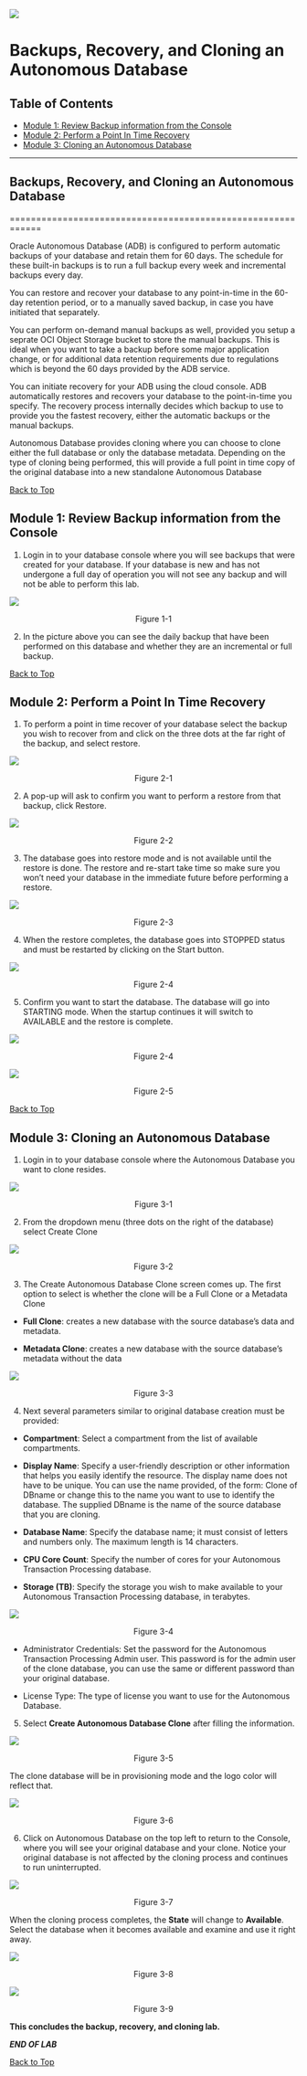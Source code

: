 ![](./media/adbtitle.png)
# Backups, Recovery, and Cloning an Autonomous Database

## Table of Contents

- [Module 1: Review Backup information from the Console](#module-1--review-backup-information-from-the-console)
- [Module 2: Perform a Point In Time Recovery](#module-2--perform-a-point-in-time-recovery)
- [Module 3: Cloning an Autonomous Database](#module-3--cloning-an-autonomous-database)

***** 

## Backups, Recovery, and Cloning an Autonomous Database
============================================================

Oracle Autonomous Database (ADB) is configured to perform automatic backups of
your database and retain them for 60 days. The schedule for these built-in
backups is to run a full backup every week and incremental backups every day.

You can restore and recover your database to any point-in-time in the 60-day
retention period, or to a manually saved backup, in case you have initiated that
separately.

You can perform on-demand manual backups as well, provided you setup a seprate
OCI Object Storage bucket to store the manual backups. This is ideal when you
want to take a backup before some major application change, or for additional
data retention requirements due to regulations which is beyond the 60 days
provided by the ADB service.

You can initiate recovery for your ADB using the cloud console. ADB
automatically restores and recovers your database to the point-in-time you
specify. The recovery process internally decides which backup to use to provide
you the fastest recovery, either the automatic backups or the manual backups.

Autonomous Database provides cloning where you can choose to clone either the
full database or only the database metadata. Depending on the type of cloning
being performed, this will provide a full point in time copy of the original
database into a new standalone Autonomous Database

[Back to Top](#table-of-contents)

## Module 1:  Review Backup information from the Console

1. Login in to your database console where you will see backups that were
    created for your database. If your database is new and has not undergone a
    full day of operation you will not see any backup and will not be able to
    perform this lab.

![](media/7a107bb9d4933a91757f5720ef4e6e56.png)
<p align="center">Figure 1-1</p>

2. In the picture above you can see the daily backup that have been performed
    on this database and whether they are an incremental or full backup. 

[Back to Top](#table-of-contents)
    
## Module 2:  Perform a Point In Time Recovery

1. To perform a point in time recover of your database select the backup you wish
    to recover from and click on the three dots at the far right of the backup,
    and select restore.

![](media/4167347b2b1b48e7b1328e64b1d89fde.png)
<p align="center">Figure 2-1</p>

2. A pop-up will ask to confirm you want to perform a restore from that backup,
    click Restore.

![](media/3b5e0cab0db032290c4e6733e09bdf63.png)
<p align="center">Figure 2-2</p>

3. The database goes into restore mode and is not available until the restore
    is done. The restore and re-start take time so make sure you won’t need your
    database in the immediate future before performing a restore.

![](media/dc1f1f3bf82e54dbbe4f20c464a7202e.png)
<p align="center">Figure 2-3</p>

4. When the restore completes, the database goes into STOPPED status and must
    be restarted by clicking on the Start button.

![](media/dc72e6224e7ab9738118a940d648bf08.png)
<p align="center">Figure 2-4</p>

5. Confirm you want to start the database. The database will go into STARTING
    mode. When the startup continues it will switch to AVAILABLE and the restore
    is complete.

![](media/d7fa5abbe58194529d1353015e13dfc2.png)
<p align="center">Figure 2-4</p>

![](media/f900886cffab7081cc16edb017720eb6.png)
<p align="center">Figure 2-5</p>

[Back to Top](#table-of-contents)

 ## Module 3:  Cloning an Autonomous Database

1. Login in to your database console where the Autonomous Database you want to
    clone resides.

![](media/b93dac15864e372ba2a9d0897c4ea09d.png)
<p align="center">Figure 3-1</p>

2. From the dropdown menu (three dots on the right of the database) select
    Create Clone

![](media/05ec970822b6431a7543c420130ed44f.png)
<p align="center">Figure 3-2</p>

3. The Create Autonomous Database Clone screen comes up. The first option to
    select is whether the clone will be a Full Clone or a Metadata Clone

-   **Full Clone**: creates a new database with the source database’s data and
    metadata.

-   **Metadata Clone**: creates a new database with the source database’s
    metadata without the data

![](media/961a2b416629173ade69dae8f3e99b4e.png)
<p align="center">Figure 3-3</p>

4. Next several parameters similar to original database creation must be
    provided:

-   **Compartment**: Select a compartment from the list of available
    compartments.

-   **Display Name**: Specify a user-friendly description or other information
    that helps you easily identify the resource. The display name does not have
    to be unique. You can use the name provided, of the form: Clone of DBname or
    change this to the name you want to use to identify the database. The
    supplied DBname is the name of the source database that you are cloning.

-   **Database Name**: Specify the database name; it must consist of letters and
    numbers only. The maximum length is 14 characters.

-   **CPU Core Count**: Specify the number of cores for your Autonomous
    Transaction Processing database.

-   **Storage (TB)**: Specify the storage you wish to make available to your
    Autonomous Transaction Processing database, in terabytes.

![](media/9706dcb5ae32829651a5eeca40b875a5.png)
<p align="center">Figure 3-4</p>

-   Administrator Credentials: Set the password for the Autonomous Transaction
    Processing Admin user. This password is for the admin user of the clone
    database, you can use the same or different password than your original
    database.

-   License Type: The type of license you want to use for the Autonomous
    Database.

5. Select **Create Autonomous Database Clone** after filling the information.

![](media/51a6ea1fd83874b52915b53e75845c4f.png)
<p align="center">Figure 3-5</p>

The clone database will be in provisioning mode and the logo color will
    reflect that.

![](media/41bea0ad6930cf7ce5bec730b68b6bcd.png)
<p align="center">Figure 3-6</p>

6. Click on Autonomous Database on the top left to return to the Console, where
    you will see your original database and your clone. Notice your original
    database is not affected by the cloning process and continues to run
    uninterrupted.

![](media/78022182cb513aa87124e1a91b607750.png)
<p align="center">Figure 3-7</p>

When the cloning process completes, the **State** will change to     **Available**. Select the database when it becomes available and examine and     use it right away.

![](media/5871983748ae7bc624c301ed862ef111.png)
<p align="center">Figure 3-8</p>

![](media/085e2f9db8e60cc18b4e82922927b756.png)
<p align="center">Figure 3-9</p>

**This concludes the backup, recovery, and cloning lab.**

***END OF LAB***

[Back to Top](#table-of-contents) 
